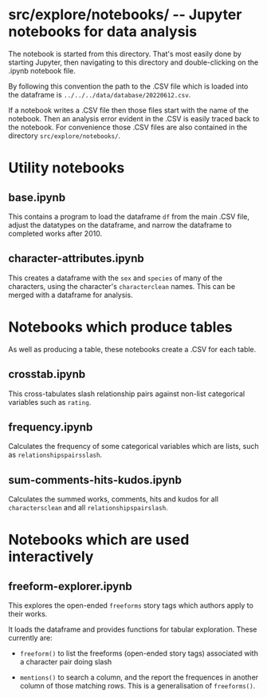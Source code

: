 src/explore/notebooks/ -- Jupyter notebooks for data analysis
=============================================================

The notebook is started from this directory. That's most easily done
by starting Jupyter, then navigating to this directory and
double-clicking on the .ipynb notebook file.

By following this convention the path to the .CSV file which is loaded
into the dataframe is `../../../data/database/20220612.csv`.

If a notebook writes a .CSV file then those files start with the name
of the notebook. Then an analysis error evident in the .CSV is easily
traced back to the notebook.  For convenience those .CSV files are
also contained in the directory `src/explore/notebooks/`.


Utility notebooks
=================


base.ipynb
----------

This contains a program to load the dataframe `df` from the main .CSV
file, adjust the datatypes on the dataframe, and narrow the dataframe
to completed works after 2010.


character-attributes.ipynb
--------------------------

This creates a dataframe with the `sex` and `species` of many of the
characters, using the character's `characterclean` names.  This can be
merged with a dataframe for analysis.


Notebooks which produce tables
==============================

As well as producing a table, these notebooks create a .CSV for each
table.


crosstab.ipynb
--------------

This cross-tabulates slash relationship pairs against non-list
categorical variables such as `rating`.


frequency.ipynb
---------------

Calculates the frequency of some categorical variables which are
lists, such as `relationshipspairsslash`.


sum-comments-hits-kudos.ipynb
-----------------------------

Calculates the summed works, comments, hits and kudos for all
`charactersclean` and all `relationshipspairslash`.


Notebooks which are used interactively
======================================


freeform-explorer.ipynb
-----------------------

This explores the open-ended `freeforms` story tags which authors
apply to their works.

It loads the dataframe and provides functions for tabular
exploration. These currently are:

 * `freeform()` to list the freeforms (open-ended story tags)
   associated with a character pair doing slash

 * `mentions()` to search a column, and the report the frequences in
   another column of those matching rows.  This is a generalisation of
   `freeforms()`.
